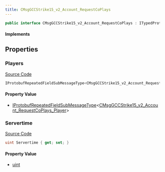 ```yaml
---
title: CMsgGCCStrike15_v2_Account_RequestCoPlays
---
```


```csharp
public interface CMsgGCCStrike15_v2_Account_RequestCoPlays : ITypedProtobuf<CMsgGCCStrike15_v2_Account_RequestCoPlays>, INativeHandle
```

#### Implements

## Properties

### Players

[Source Code](https://github.com/swiftly-solution/swiftlys2/blob/beta/managed/src/SwiftlyS2.Generated/Protobufs/Interfaces/CMsgGCCStrike15_v2_Account_RequestCoPlays.cs#L13)

```csharp
IProtobufRepeatedFieldSubMessageType<CMsgGCCStrike15_v2_Account_RequestCoPlays_Player> Players { get; }
```

#### Property Value

- [IProtobufRepeatedFieldSubMessageType](/docs/api/shared/netmessages/iprotobufrepeatedfieldsubmessagetype-1)<[CMsgGCCStrike15_v2_Account_RequestCoPlays_Player](/docs/api/shared/protobufdefinitions/cmsggccstrike15_v2_account_requestcoplays_player)>

### Servertime

[Source Code](https://github.com/swiftly-solution/swiftlys2/blob/beta/managed/src/SwiftlyS2.Generated/Protobufs/Interfaces/CMsgGCCStrike15_v2_Account_RequestCoPlays.cs#L16)

```csharp
uint Servertime { get; set; }
```

#### Property Value

- [uint](https://learn.microsoft.com/dotnet/api/system.uint32)

